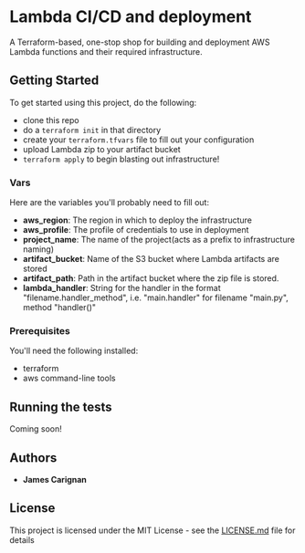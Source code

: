 # Lambda CI/CD and deployment

A Terraform-based, one-stop shop for building and deployment AWS Lambda functions and their required infrastructure. 

## Getting Started

To get started using this project, do the following:

* clone this repo
* do a `terraform init` in that directory
* create your `terraform.tfvars` file to fill out your configuration
* upload Lambda zip to your artifact bucket
* `terraform apply` to begin blasting out infrastructure!

### Vars

Here are the variables you'll probably need to fill out:
* **aws_region**: The region in which to deploy the infrastructure
* **aws_profile**: The profile of credentials to use in deployment
* **project_name**: The name of the project(acts as a prefix to infrastructure naming)
* **artifact_bucket**: Name of the S3 bucket where Lambda artifacts are stored
* **artifact_path**: Path in the artifact bucket where the zip file is stored.
* **lambda_handler**: String for the handler in the format "filename.handler_method", i.e. "main.handler" for filename "main.py", method "handler()"

### Prerequisites

You'll need the following installed:
* terraform
* aws command-line tools

## Running the tests

Coming soon!

## Authors

* **James Carignan**

## License

This project is licensed under the MIT License - see the [LICENSE.md](LICENSE.md) file for details
